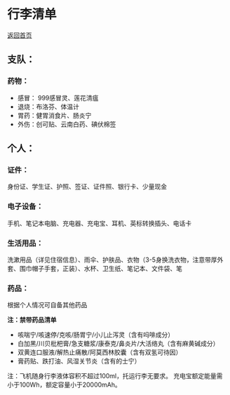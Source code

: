 # 行李清单
[返回首页](README)

## 支队：
### 药物：  
- 感冒： 999感冒灵、莲花清瘟
- 退烧：布洛芬、体温计
- 胃药：健胃消食片、肠炎宁
- 外伤：创可贴、云南白药、碘伏棉签

## 个人：
### 证件：
身份证、学生证、护照、签证、证件照、银行卡、少量现金
### 电子设备：
手机、笔记本电脑、充电器、充电宝、耳机、英标转换插头、电话卡
### 生活用品：
洗漱用品（详见住宿信息）、雨伞、护肤品、衣物（3-5身换洗衣物，注意带厚外套、围巾帽子手套，正装）、水杯、卫生纸、笔记本、文件袋、笔
### 药品：
根据个人情况可自备其他药品  

**注：禁带药品清单**
- 咳喘宁/咳速停/克咳/肠胃宁/小儿止泻灵（含有吗啡成分）  
- 白加黑/川贝枇杷膏/急支糖浆/康泰克/鼻炎片/大活络丸（含有麻黄碱成分）  
- 双黄连口服液/解热止痛散/阿莫西林胶囊（含有双氢可待因）  
- 膏药贴、跌打油、风湿关节炎（含有的士宁）

注：飞机随身行李液体容积不超过100ml，托运行李无要求。
    充电宝额定能量需小于100Wh，额定容量小于20000mAh。